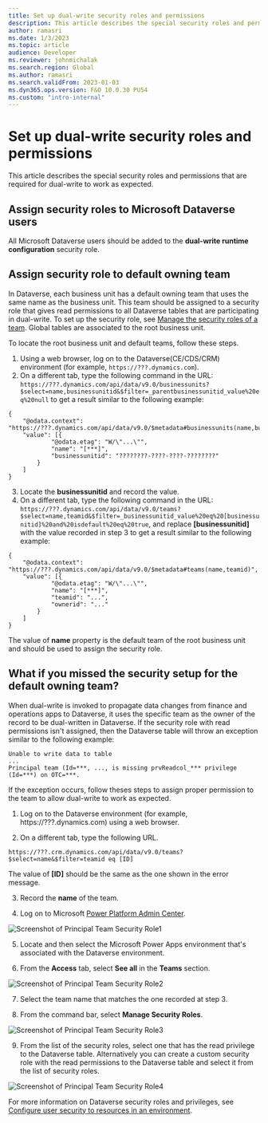 ```yaml
---
title: Set up dual-write security roles and permissions
description: This article describes the special security roles and permissions that are required for dual-write to work as expected.
author: ramasri
ms.date: 1/3/2023
ms.topic: article
audience: Developer
ms.reviewer: johnmichalak
ms.search.region: Global
ms.author: ramasri
ms.search.validFrom: 2023-01-03
ms.dyn365.ops.version: F&O 10.0.30 PU54
ms.custom: "intro-internal"
---
```


# Set up dual-write security roles and permissions

This article describes the special security roles and permissions that are required for dual-write to work as expected. 

## Assign security roles to Microsoft Dataverse users
All Microsoft Dataverse users should be added to the **dual-write runtime configuration** security role.

## Assign security role to default owning team

In Dataverse, each business unit has a default owning team that uses the same name as the business unit. This team should be assigned to a security role that gives read permissions to all Dataverse tables that are participating in dual-write. To set up the security role, see [Manage the security roles of a team](/power-platform/admin/manage-teams.md#manage-the-security-roles-of-a-team). Global tables are associated to the root business unit. 

To locate the root business unit and default teams, follow these steps.

1. Using a web browser, log on to the Dataverse(CE/CDS/CRM) environment (for example, ```https://???.dynamics.com```).
2. On a different tab, type the following command in the URL: 
   ```https://???.dynamics.com/api/data/v9.0/businessunits?$select=name,businessunitid&$filter=_parentbusinessunitid_value%20eq%20null``` to get a result similar to the following example:

```
{
    "@odata.context": "https://???.dynamics.com/api/data/v9.0/$metadata#businessunits(name,businessunitid)",
    "value": [{
            "@odata.etag": "W/\"...\"",
            "name": "[***]",
            "businessunitid": "????????-????-????-????????"
        }
    ]
}
```
 3. Locate the **businessunitid** and record the value.
 4. On a different tab, type the following command in the URL: ```https://???.dynamics.com/api/data/v9.0/teams?$select=name,teamid&$filter=_businessunitid_value%20eq%20[businessunitid]%20and%20isdefault%20eq%20true```, and replace **[businessunitid]** with the value recorded in step 3 to get a result similar to the following example:

```
{
    "@odata.context": "https://???.dynamics.com/api/data/v9.0/$metadata#teams(name,teamid)",
    "value": [{
            "@odata.etag": "W/\"...\"",
            "name": "[***]",
            "teamid": "...",
            "ownerid": "..."
        }
    ]
}
```
The value of **name** property is the default team of the root business unit and should be used to assign the security role.

## What if you missed the security setup for the default owning team?

When dual-write is invoked to propagate data changes from finance and operations apps to Dataverse, it uses the specific team as the owner of the record 
to be dual-written in Dataverse. If the security role with read permissions isn't assigned, then the Dataverse table will throw an exception similar to the following example: 

```
Unable to write data to table
...
Principal team (Id=***, ..., is missing prvReadcol_*** privilege (Id=***) on OTC=***.
```

If the exception occurs, follow theses steps to assign proper permission to the team to allow dual-write to work as expected.

1. Log on to the Dataverse environment (for example, https://???.dynamics.com) using a web browser.

2. On a different tab, type the following URL. 

```
https://???.crm.dynamics.com/api/data/v9.0/teams?$select=name&$filter=teamid eq [ID]
```

The value of **[ID]** should be the same as the one shown in the error message.

3. Record the **name** of the team.

4. Log on to Microsoft [Power Platform Admin Center](https://admin.powerplatform.microsoft.com/environments).

![Screenshot of Principal Team Security Role1](media/PrincipalTeam-Security-Role-1.png)

5. Locate and then select the Microsoft Power Apps environment that's associated with the Dataverse environment.

6. From the **Access** tab, select **See all** in the **Teams** section.

![Screenshot of Principal Team Security Role2](media/PrincipalTeam-Security-Role-2.png)

7. Select the team name that matches the one recorded at step 3.

8. From the command bar, select **Manage Security Roles**.

![Screenshot of Principal Team Security Role3](media/PrincipalTeam-Security-Role-3.png)

9. From the list of the security roles, select one that has the read privilege to the Dataverse table. Alternatively you can create a custom security role 
with the read permissions to the Dataverse table and select it from the list of security roles.  

![Screenshot of Principal Team Security Role4](media/PrincipalTeam-Security-Role-4.png)

For more information on Dataverse security roles and privileges, see [Configure user security to resources in an environment](/power-platform/admin/database-security.md).





